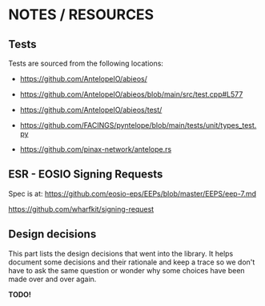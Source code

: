 # NOTES / RESOURCES

## Tests

Tests are sourced from the following locations:

- <https://github.com/AntelopeIO/abieos/>
- <https://github.com/AntelopeIO/abieos/blob/main/src/test.cpp#L577>
- <https://github.com/AntelopeIO/abieos/test/>

- <https://github.com/FACINGS/pyntelope/blob/main/tests/unit/types_test.py>

- <https://github.com/pinax-network/antelope.rs>


## ESR - EOSIO Signing Requests

Spec is at: <https://github.com/eosio-eps/EEPs/blob/master/EEPS/eep-7.md>

<https://github.com/wharfkit/signing-request>

## Design decisions

This part lists the design decisions that went into the library. It helps document
some decisions and their rationale and keep a trace so we don't have to ask the
same question or wonder why some choices have been made over and over again.

**TODO!**
